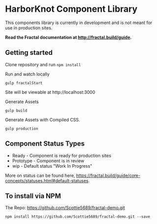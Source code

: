 # HarborKnot Component Library

This components library is currently in development and is not meant for use in production sites.

**Read the Fractal documentation at http://fractal.build/guide.**

## Getting started

Clone repository and run `npm install`


Run and watch locally
```
gulp fractalStart
```
Site will be viewable at http://localhost:3000


Generate Assets
```
gulp build
```

Generate Assets with Compiled CSS.
```
gulp production
```

## Component Status Types

- Ready - Component is ready for production sites
- Prototype - Component is in review
- wip - Default status "Work In Progress"

More on status can be found here, https://fractal.build/guide/core-concepts/statuses.html#default-statuses.

## To install via NPM

The Repo: https://github.com/Scottie5689/fractal-demo.git

```
npm install https://github.com/Scottie5689/fractal-demo.git --save
```
